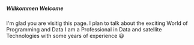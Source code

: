 ##### Willkommen Welcome
I'm glad you are visitig this page. I plan to talk about the exciting World of Programming and Data
I am a Professional in Data and satellite Technologies with some years of experience
:smiley:
